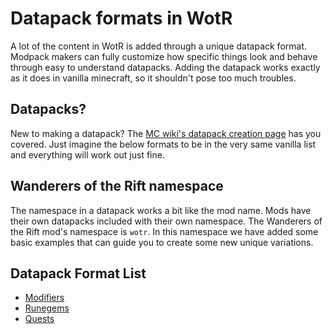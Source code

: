 # Datapack formats in WotR

A lot of the content in WotR is added through a unique datapack format. Modpack makers can fully customize how specific things look and behave through easy to understand datapacks. Adding the datapack works exactly as it does in vanilla minecraft, so it shouldn't pose too much troubles.

## Datapacks?
New to making a datapack? The [MC wiki's datapack creation page](https://minecraft.wiki/w/Tutorial:Creating_a_data_pack) has you covered. Just imagine the below formats to be in the very same vanilla list and everything will work out just fine.


## Wanderers of the Rift namespace
The namespace in a datapack works a bit like the mod name. Mods have their own datapacks included with their own namespace. The Wanderers of the Rift mod's namespace is `wotr`. In this namespace we have added some basic examples that can guide you to create some new unique variations.

## Datapack Format List
- [Modifiers](code/datapack/format/modifiers.md)
- [Runegems](code/datapack/format/runegems.md)
- [Quests](format/quests.md)
